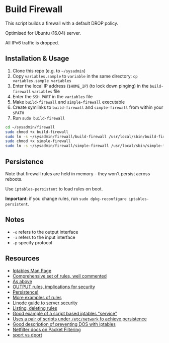 Build Firewall
==============
This script builds a firewall with a default DROP policy.

Optimised for Ubuntu (16.04) server.

All IPv6 traffic is dropped.

## Installation & Usage
1. Clone this repo (e.g. to `~/sysadmin`)
2. Copy `variables.sample` to `variable` in the same directory: `cp variables.sample variables`
2. Enter the local IP address (`$HOME_IP`) (to lock down pinging) in the `build-firewall` `variables` file
3. Enter the `SSH_PORT` in the `variables` file
2. Make `build-firewall` and `simple-firewall` executable
2. Create symlinks to `build-firewall` and `simple-firewall` from within your `$PATH`
3. Run `sudo build-firewall`

~~~sh
cd ~/sysadmin/firewall
sudo chmod +x build-firewall
sudo ln -s ~/sysadmin/firewall/build-firewall /usr/local/sbin/build-firewall
sudo chmod +x simple-firewall
sudo ln -s ~/sysadmin/firewall/simple-firewall /usr/local/sbin/simple-firewall
~~~

## Persistence
Note that firewall rules are held in memory - they won't persist across reboots.

Use `iptables-persistent` to load rules on boot.

**Important**: if you change rules, run `sudo dpkg-reconfigure iptables-persistent`.

## Notes
- `-o` refers to the output interface
- `-i` refers to the input interface
- `-p` specify protocol

## Resources
- [Iptables Man Page](https://linux.die.net/man/8/iptables)
- [Comprehensive set of rules, well commented](http://www.thegeekstuff.com/scripts/iptables-rules)
- [As above](https://crm.vpscheap.net/knowledgebase.php?action=displayarticle&id=29)
- [OUTPUT rules, implications for security](http://serverfault.com/a/433304)
- [Persistence!](http://dev-notes.eu/2016/08/persistent-iptables-rules-in-ubuntu-16-04-xenial-xerus/)
- [More examples of rules]( http://www.thegeekstuff.com/2011/06/iptables-rules-examples/)
- [Linode guide to server security]( https://www.linode.com/docs/security/securing-your-server#basic-iptables-rulesets-for-ipv4-and-ipv6)
- [Listing, deleting rules]( https://www.digitalocean.com/community/tutorials/how-to-list-and-delete-iptables-firewall-rules)
- [Good example of a script based iptables "service"](https://thelowedown.wordpress.com/2008/07/03/iptables-how-to-use-the-limits-module/)
- [Uses a pair of scripts under `/etc/network` fo achieve persistence](http://kvz.io/blog/2007/07/28/block-brute-force-attacks-with-iptables/)
- [Good description of preventing DOS with iptables](http://blog.bodhizazen.net/linux/prevent-dos-with-iptables/)
- [Netfilter docs on Packet Filtering](http://www.netfilter.org/documentation/HOWTO/packet-filtering-HOWTO-7.html#ss7.3)
- [sport vs dport](http://stackoverflow.com/a/28945345/3590673)
